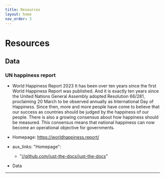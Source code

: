 ```yaml
---
title: Resources
layout: home
nav_order: 3
---
```


# Resources


## Data


### UN happiness report

  - World Happiness Report 2023
It has been over ten years since the first World Happiness Report was published. And it is exactly ten years since the United Nations General Assembly adopted Resolution 66/281, proclaiming 20 March to be observed annually as International Day of Happiness. Since then, more and more people have come to believe that our success as countries should be judged by the happiness of our people. There is also a growing consensus about how happiness should be measured. This consensus means that national happiness can now become an operational objective for governments.

  - Homepage: https://worldhappiness.report/

  - aux_links:
  "Homepage":
    - "[//github.com/just-the-docs/just-the-docs](https://worldhappiness.report/)"

  - Data



----

[^1]: [It can take up to 10 minutes for changes to your site to publish after you push the changes to GitHub](https://docs.github.com/en/pages/setting-up-a-github-pages-site-with-jekyll/creating-a-github-pages-site-with-jekyll#creating-your-site).

[Just the Docs]: https://just-the-docs.github.io/just-the-docs/
[GitHub Pages]: https://docs.github.com/en/pages
[README]: https://github.com/just-the-docs/just-the-docs-template/blob/main/README.md
[Jekyll]: https://jekyllrb.com
[GitHub Pages / Actions workflow]: https://github.blog/changelog/2022-07-27-github-pages-custom-github-actions-workflows-beta/
[use this template]: https://github.com/just-the-docs/just-the-docs-template/generate
